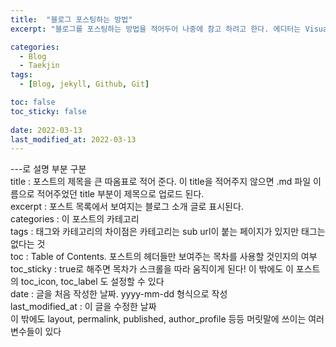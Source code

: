 ```yaml
---
title:  "블로그 포스팅하는 방법"
excerpt: "블로그를 포스팅하는 방법을 적어두어 나중에 참고 하려고 한다. 에디터는 Visual Studio code 사용! 하고 올리기전에 로컬에서 확인도 해보자"

categories:
  - Blog
  - Taekjin
tags:
  - [Blog, jekyll, Github, Git]

toc: false
toc_sticky: false
 
date: 2022-03-13
last_modified_at: 2022-03-13
---
```


---로 설명 부분 구분  
title : 포스트의 제목을 큰 따옴표로 적어 준다. 이 title을 적어주지 않으면 .md 파일 이름으로 적어주었던 title 부분이 제목으로 업로드 된다.  
excerpt : 포스트 목록에서 보여지는 블로그 소개 글로 표시된다.  
categories : 이 포스트의 카테고리  
tags : 태그와 카테고리의 차이점은 카테고리는 sub url이 붙는 페이지가 있지만 태그는 없다는 것  
toc : Table of Contents. 포스트의 헤더들만 보여주는 목차를 사용할 것인지의 여부  
toc_sticky : true로 해주면 목차가 스크롤을 따라 움직이게 된다! 이 밖에도 이 포스트의 toc_icon, toc_label 도 설정할 수 있다  
date : 글을 처음 작성한 날짜. yyyy-mm-dd 형식으로 작성  
last_modified_at : 이 글을 수정한 날짜  
이 밖에도 layout, permalink, published, author_profile 등등 머릿말에 쓰이는 여러 변수들이 있다  

